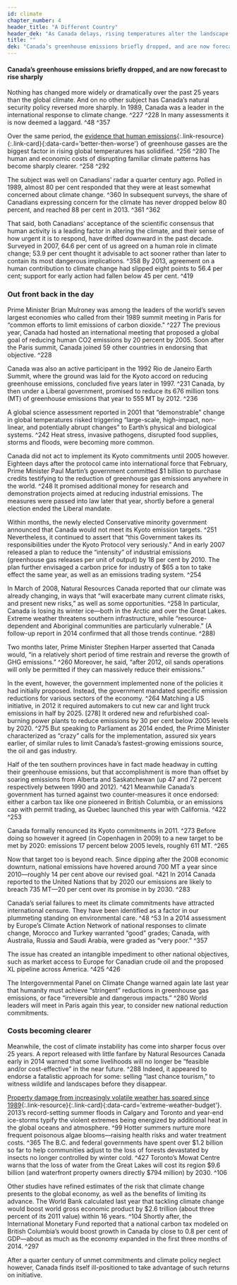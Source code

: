 ```yaml
---
id: climate
chapter_number: 4
header_title: "A Different Country"
header_dek: "As Canada delays, rising temperatures alter the landscape and test the economy."
title: ""
dek: "Canada’s greenhouse emissions briefly dropped, and are now forecast to rise sharply"
---
```

#### Canada’s greenhouse emissions briefly dropped, and are now forecast to rise sharply

Nothing has changed more widely or dramatically over the past 25 years than the global climate. And on no other subject has Canada’s  natural security policy reversed more sharply. In 1989, Canada was a leader in the international response to climate change. ^227 ^228 In many assessments it is now deemed a laggard. ^48 ^357
 
Over the same period, the [evidence that human emissions](#){:.link-resource}{:.link-card}{:data-card='better-then-worse'} of greenhouse gasses are the biggest factor in rising global temperatures has solidified. ^256 ^280 The human and economic costs of disrupting familiar climate patterns has become sharply clearer. ^258 ^292


 
The subject was well on Canadians’ radar a quarter century ago. Polled in 1989, almost 80 per cent responded that they were at least somewhat concerned about climate change. ^360 In subsequent surveys, the share of Canadians expressing concern for the climate has never dropped below 80 percent, and reached 88 per cent in 2013. ^361 ^362
 
That said, both Canadians’ acceptance of the scientific consensus that human activity is a leading factor in altering the climate, and their sense of how urgent it is to respond, have drifted downward in the past decade. Surveyed in 2007, 64.6 per cent of us agreed on a human role in climate change; 53.9 per cent thought it advisable to act sooner rather than later to contain its most dangerous implications. ^358 By 2013, agreement on a human contribution to climate change had slipped eight points to 56.4 per cent; support for early action had fallen below 45 per cent. ^419
 
### Out front back in the day
 
Prime Minister Brian Mulroney was among the leaders of the world’s seven largest economies who called from their 1989 summit meeting in Paris for “common efforts to limit emissions of carbon dioxide." ^227 The previous year, Canada had hosted an international meeting that proposed a global goal of reducing human CO2 emissions by 20 percent by 2005. Soon after the Paris summit, Canada joined 59 other countries in endorsing that objective. ^228
 
Canada was also an active participant in the 1992 Rio de Janeiro Earth Summit, where the ground was laid for the Kyoto accord on reducing greenhouse emissions, concluded five years later in 1997. ^231 Canada, by then under a Liberal government, promised to reduce its 676 million tons (MT) of greenhouse emissions that year to 555 MT by 2012. ^236
 
A global science assessment reported in 2001 that “demonstrable” change in global temperatures risked triggering “large-scale, high-impact, non-linear, and potentially abrupt changes” to Earth’s physical and biological systems. ^242 Heat stress, invasive pathogens, disrupted food supplies, storms and floods, were becoming more common.
 
Canada did not act to implement its Kyoto commitments until 2005 however. Eighteen days after the protocol came into international force that February, Prime Minister Paul Martin’s government committed $1 billion to purchase credits testifying to the reduction of greenhouse gas emissions anywhere in the world. ^248 It promised additional money for research and demonstration projects aimed at reducing industrial emissions. The measures were passed into law later that year, shortly before a general election ended the Liberal mandate.
 
Within months, the newly elected Conservative minority government announced that Canada would not meet its Kyoto emission targets. ^251 Nevertheless, it continued to assert that “this Government takes its responsibilities under the Kyoto Protocol very seriously.” And in early 2007 released a plan to reduce the “intensity” of industrial emissions (greenhouse gas releases per unit of output) by 18 per cent by 2010. The plan further envisaged a carbon price for industry of $65 a ton to take effect the same year, as well as an emissions trading system. ^254
 
In March of 2008, Natural Resources Canada reported that our climate was already changing, in ways that “will exacerbate many current climate risks, and present new risks,” as well as some opportunities. ^258 In particular, Canada is losing its winter ice—both in the Arctic and over the Great Lakes. Extreme weather threatens southern infrastructure, while “resource-dependent and Aboriginal communities are particularly vulnerable.” (A follow-up report in 2014 confirmed that all those trends continue. ^288)
 
Two months later, Prime Minister Stephen Harper asserted that Canada would, “in a relatively short period of time restrain and reverse the growth of GHG emissions.” ^260 Moreover, he said, “after 2012, oil sands operations will only be permitted if they can massively reduce their emissions.”
 
In the event, however, the government implemented none of the policies it had initially proposed. Instead, the government mandated specific emission reductions for various sectors of the economy. ^264 Matching a US initiative, in 2012 it required automakers to cut new car and light truck emissions in half by 2025. [278] It ordered new and refurbished coal-burning power plants to reduce emissions by 30 per cent below 2005 levels by 2020. ^275 But speaking to Parliament as 2014 ended, the Prime Minister characterized as “crazy” calls for the implementation, assured six years earlier, of similar rules to limit Canada’s fastest-growing emissions source, the oil and gas industry.
 
Half of the ten southern provinces have in fact made headway in cutting their greenhouse emissions, but that accomplishment is more than offset by soaring emissions from Alberta and Saskatchewan (up 47 and 72 percent respectively between 1990 and 2012). ^421 Meanwhile Canada’s government has turned against two counter-measures it once endorsed: either a carbon tax like one pioneered in British Columbia, or an emissions cap with permit trading, as Quebec launched this year with California. ^422 ^253
 
Canada formally renounced its Kyoto commitments in 2011. ^273 Before doing so however it agreed (in Copenhagen in 2009) to a new target to be met by 2020: emissions 17 percent below 2005 levels, roughly 611 MT. ^265
 
Now that target too is beyond reach. Since dipping after the 2008 economic downturn, national emissions have hovered around 700 MT a year since 2010—roughly 14 per cent above our revised goal. ^421 In 2014 Canada reported to the United Nations that by 2020 our emissions are likely to breach 735 MT—20 per cent over its promise in by 2030. ^283
 
Canada’s serial failures to meet its climate commitments have attracted international censure. They have been identified as a factor in our plummeting standing on environmental care. ^48 ^53 In a 2014 assessment by Europe’s Climate Action Network of national responses to climate change, Morocco and Turkey warranted “good” grades; Canada, with Australia, Russia and Saudi Arabia, were graded as “very poor.” ^357
 
The issue has created an intangible impediment to other national objectives, such as market access to Europe for Canadian crude oil and the proposed XL pipeline across America. ^425 ^426
 
The Intergovernmental Panel on Climate Change warned again late last year that humanity must achieve “stringent” reductions in greenhouse gas emissions, or face “irreversible and dangerous impacts.” ^280 World leaders will meet in Paris again this year, to consider new national reduction commitments.
 
### Costs becoming clearer
 
Meanwhile, the cost of climate instability has come into sharper focus over 25 years. A report released with little fanfare by Natural Resources Canada early in 2014 warned that some livelihoods will no longer be “feasible and/or cost-effective” in the near future. ^288 Indeed, it appeared to endorse a fatalistic approach for some: selling “last chance tourism,” to witness wildlife and landscapes before they disappear.
 
[Property damage from increasingly volatile weather has soared since 1989](#){:.link-resource}{:.link-card}{:data-card='extreme-weather-budget'}. 2013’s record-setting summer floods in Calgary and Toronto and year-end ice-storms typify the violent extremes being energized by additional heat in the global oceans and atmosphere. ^99 Hotter summers nurture more frequent poisonous algae blooms—raising health risks and water treatment costs. ^365 The B.C. and federal governments have spent over $1.2 billion so far to help communities adjust to the loss of forests devastated by insects no longer controlled by winter cold. ^427 Toronto’s Mowat Centre warns that the loss of water from the Great Lakes will cost its region $9.6 billion (and waterfront property owners directly $794 million) by 2030. ^106
 
Other studies have refined estimates of the risk that climate change presents to the global economy, as well as the benefits of limiting its advance. The World Bank calculated last year that tackling climate change would boost world gross economic product by $2.6 trillion (about three percent of its 2011 value) within 16 years. ^104 Shortly after, the International Monetary Fund reported that a national carbon tax modeled on British Columbia’s would boost growth in Canada by close to 0.8 per cent of GDP—about as much as the economy expanded in the first three months of 2014. ^297
 
After a quarter century of unmet commitments and climate policy neglect however, Canada finds itself ill-positioned to take advantage of such returns on initiative.
